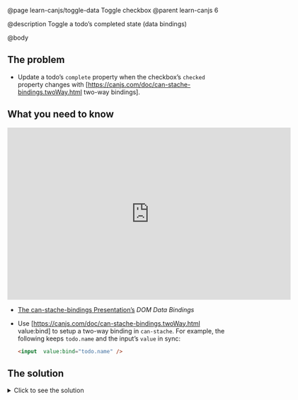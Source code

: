 @page learn-canjs/toggle-data Toggle checkbox
@parent learn-canjs 6

@description Toggle a todo’s completed state (data bindings)

@body


## The problem

- Update a todo’s `complete` property when the checkbox’s `checked` property changes with [https://canjs.com/doc/can-stache-bindings.twoWay.html two-way bindings].

## What you need to know

<iframe src="https://docs.google.com/presentation/d/e/2PACX-1vTF0-60TwgAwVzRGMKxYnjWtb2dIr1t-x2w2nDmvbc82PU_TxuGD3D2b7FA2cbZ0hmMUZEol3oG7-89/embed?start=false&loop=false&delayms=3000#slide=10" frameborder="0" width="640" height="389" allowfullscreen="true" mozallowfullscreen="true" webkitallowfullscreen="true"></iframe>


- [The can-stache-bindings Presentation’s](https://docs.google.com/presentation/d/1xiu2fe_mIi37lNcAfTUnNXs-nSvLUDm8BADl_KJIC0g/edit?usp=sharing#slide=10) _DOM Data Bindings_
- Use [https://canjs.com/doc/can-stache-bindings.twoWay.html value:bind] to setup a two-way binding in `can-stache`.  For example, the following keeps `todo.name` and the input’s `value` in sync:

   ```html
   <input  value:bind="todo.name" />
   ```

## The solution

<details>
<summary>Click to see the solution</summary>

Update _index.stache_ to the following:

@sourceref ./index.html
@highlight 14-15,only

</details>
